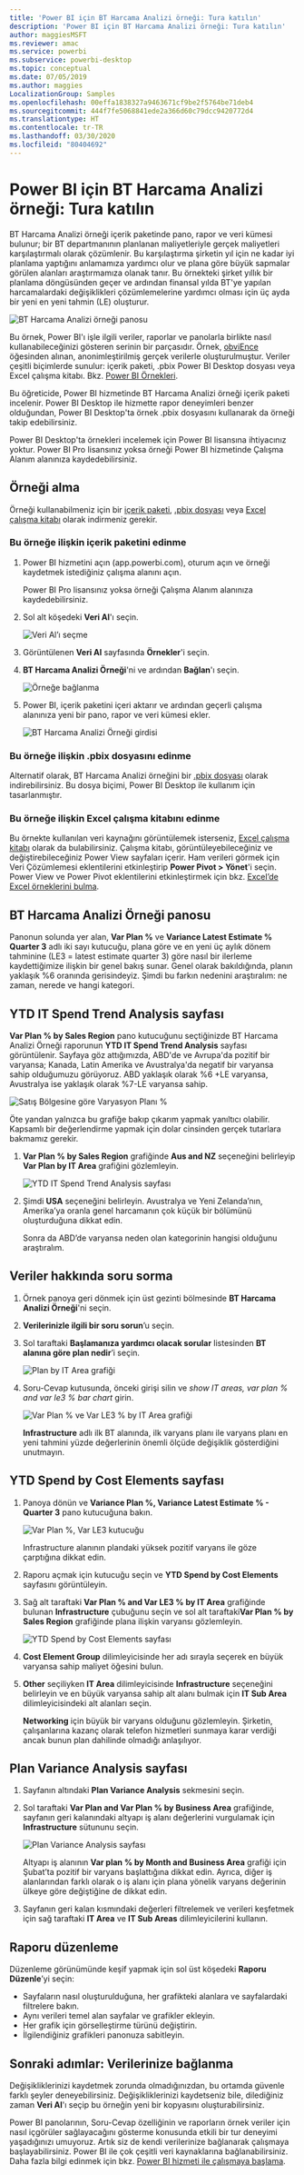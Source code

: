 ```yaml
---
title: 'Power BI için BT Harcama Analizi örneği: Tura katılın'
description: 'Power BI için BT Harcama Analizi örneği: Tura katılın'
author: maggiesMSFT
ms.reviewer: amac
ms.service: powerbi
ms.subservice: powerbi-desktop
ms.topic: conceptual
ms.date: 07/05/2019
ms.author: maggies
LocalizationGroup: Samples
ms.openlocfilehash: 00effa1838327a9463671cf9be2f5764be71deb4
ms.sourcegitcommit: 444f7fe5068841ede2a366d60c79dcc9420772d4
ms.translationtype: HT
ms.contentlocale: tr-TR
ms.lasthandoff: 03/30/2020
ms.locfileid: "80404692"
---
```

# <a name="it-spend-analysis-sample-for-power-bi-take-a-tour"></a>Power BI için BT Harcama Analizi örneği: Tura katılın

BT Harcama Analizi örneği içerik paketinde pano, rapor ve veri kümesi bulunur; bir BT departmanının planlanan maliyetleriyle gerçek maliyetleri karşılaştırmalı olarak çözümlenir. Bu karşılaştırma şirketin yıl için ne kadar iyi planlama yaptığını anlamamıza yardımcı olur ve plana göre büyük sapmalar görülen alanları araştırmamıza olanak tanır. Bu örnekteki şirket yıllık bir planlama döngüsünden geçer ve ardından finansal yılda BT'ye yapılan harcamalardaki değişiklikleri çözümlemelerine yardımcı olması için üç ayda bir yeni en yeni tahmin (LE) oluşturur.

![BT Harcama Analizi örneği panosu](media/sample-it-spend/it1.png)

Bu örnek, Power BI'ı işle ilgili veriler, raporlar ve panolarla birlikte nasıl kullanabileceğinizi gösteren serinin bir parçasıdır. Örnek, [obviEnce](http://www.obvience.com/) öğesinden alınan, anonimleştirilmiş gerçek verilerle oluşturulmuştur. Veriler çeşitli biçimlerde sunulur: içerik paketi, .pbix Power BI Desktop dosyası veya Excel çalışma kitabı. Bkz. [Power BI Örnekleri](sample-datasets.md). 

Bu öğreticide, Power BI hizmetinde BT Harcama Analizi örneği içerik paketi incelenir. Power BI Desktop ile hizmette rapor deneyimleri benzer olduğundan, Power BI Desktop'ta örnek .pbix dosyasını kullanarak da örneği takip edebilirsiniz. 

Power BI Desktop'ta örnekleri incelemek için Power BI lisansına ihtiyacınız yoktur. Power BI Pro lisansınız yoksa örneği Power BI hizmetinde Çalışma Alanım alanınıza kaydedebilirsiniz. 

## <a name="get-the-sample"></a>Örneği alma

 Örneği kullanabilmeniz için bir [içerik paketi](#get-the-content-pack-for-this-sample), [.pbix dosyası](#get-the-pbix-file-for-this-sample) veya [Excel çalışma kitabı](#get-the-excel-workbook-for-this-sample) olarak indirmeniz gerekir.

### <a name="get-the-content-pack-for-this-sample"></a>Bu örneğe ilişkin içerik paketini edinme

1. Power BI hizmetini açın (app.powerbi.com), oturum açın ve örneği kaydetmek istediğiniz çalışma alanını açın.

   Power BI Pro lisansınız yoksa örneği Çalışma Alanım alanınıza kaydedebilirsiniz.

2. Sol alt köşedeki **Veri Al**'ı seçin.
   
   ![Veri Al’ı seçme](media/sample-datasets/power-bi-get-data.png)
3. Görüntülenen **Veri Al** sayfasında **Örnekler**'i seçin.
   
4. **BT Harcama Analizi Örneği**'ni ve ardından **Bağlan**'ı seçin.  
  
   ![Örneğe bağlanma](media/sample-it-spend/it-connect.png)
   
5. Power BI, içerik paketini içeri aktarır ve ardından geçerli çalışma alanınıza yeni bir pano, rapor ve veri kümesi ekler.
   
   ![BT Harcama Analizi Örneği girdisi](media/sample-it-spend/it-spend-analysis-sample-entry.png)
  
### <a name="get-the-pbix-file-for-this-sample"></a>Bu örneğe ilişkin .pbix dosyasını edinme

Alternatif olarak, BT Harcama Analizi örneğini bir [.pbix dosyası](https://download.microsoft.com/download/E/9/8/E98CEB6D-CEBB-41CF-BA2B-1A1D61B27D87/IT%20Spend%20Analysis%20Sample%20PBIX.pbix) olarak indirebilirsiniz. Bu dosya biçimi, Power BI Desktop ile kullanım için tasarlanmıştır.

### <a name="get-the-excel-workbook-for-this-sample"></a>Bu örneğe ilişkin Excel çalışma kitabını edinme

Bu örnekte kullanılan veri kaynağını görüntülemek isterseniz, [Excel çalışma kitabı](https://go.microsoft.com/fwlink/?LinkId=529783) olarak da bulabilirsiniz. Çalışma kitabı, görüntüleyebileceğiniz ve değiştirebileceğiniz Power View sayfaları içerir. Ham verileri görmek için Veri Çözümlemesi eklentilerini etkinleştirip **Power Pivot > Yönet**'i seçin. Power View ve Power Pivot eklentilerini etkinleştirmek için bkz. [Excel’de Excel örneklerini bulma](sample-datasets.md#explore-excel-samples-inside-excel).

## <a name="it-spend-analysis-sample-dashboard"></a>BT Harcama Analizi Örneği panosu
Panonun solunda yer alan, **Var Plan %** ve **Variance Latest Estimate % Quarter 3** adlı iki sayı kutucuğu, plana göre ve en yeni üç aylık dönem tahminine (LE3 = latest estimate quarter 3) göre nasıl bir ilerleme kaydettiğimize ilişkin bir genel bakış sunar. Genel olarak bakıldığında, planın yaklaşık %6 oranında gerisindeyiz. Şimdi bu farkın nedenini araştıralım: ne zaman, nerede ve hangi kategori.

## <a name="ytd-it-spend-trend-analysis-page"></a>YTD IT Spend Trend Analysis sayfası
**Var Plan % by Sales Region** pano kutucuğunu seçtiğinizde BT Harcama Analizi Örneği raporunun **YTD IT Spend Trend Analysis** sayfası görüntülenir. Sayfaya göz attığımızda, ABD'de ve Avrupa'da pozitif bir varyansa; Kanada, Latin Amerika ve Avustralya'da negatif bir varyansa sahip olduğumuzu görüyoruz. ABD yaklaşık olarak %6 +LE varyansa, Avustralya ise yaklaşık olarak %7-LE varyansa sahip.

![Satış Bölgesine göre Varyasyon Planı %](media/sample-it-spend/it2.png)

Öte yandan yalnızca bu grafiğe bakıp çıkarım yapmak yanıltıcı olabilir. Kapsamlı bir değerlendirme yapmak için dolar cinsinden gerçek tutarlara bakmamız gerekir.

1. **Var Plan % by Sales Region** grafiğinde **Aus and NZ** seçeneğini belirleyip **Var Plan by IT Area** grafiğini gözlemleyin.

   ![YTD IT Spend Trend Analysis sayfası](media/sample-it-spend/it3.png)
2. Şimdi **USA** seçeneğini belirleyin. Avustralya ve Yeni Zelanda’nın, Amerika’ya oranla genel harcamanın çok küçük bir bölümünü oluşturduğuna dikkat edin.

    Sonra da ABD’de varyansa neden olan kategorinin hangisi olduğunu araştıralım.

## <a name="ask-questions-of-the-data"></a>Veriler hakkında soru sorma
1. Örnek panoya geri dönmek için üst gezinti bölmesinde **BT Harcama Analizi Örneği**'ni seçin.
2. **Verilerinizle ilgili bir soru sorun**’u seçin.
3. Sol taraftaki **Başlamanıza yardımcı olacak sorular** listesinden **BT alanına göre plan nedir**’i seçin.

   ![Plan by IT Area grafiği](media/sample-it-spend/it-area-chart.png)

4. Soru-Cevap kutusunda, önceki girişi silin ve *show IT areas, var plan % and var le3 % bar chart* girin.

   ![Var Plan % ve Var LE3 % by IT Area grafiği](media/sample-it-spend/it4.png)

   **Infrastructure** adlı ilk BT alanında, ilk varyans planı ile varyans planı en yeni tahmini yüzde değerlerinin önemli ölçüde değişiklik gösterdiğini unutmayın.

## <a name="ytd-spend-by-cost-elements-page"></a>YTD Spend by Cost Elements sayfası

1. Panoya dönün ve **Variance Plan %, Variance Latest Estimate % - Quarter 3** pano kutucuğuna bakın.

   ![Var Plan %, Var LE3 kutucuğu](media/sample-it-spend/it5.png)

   Infrastructure alanının plandaki yüksek pozitif varyans ile göze çarptığına dikkat edin.

1. Raporu açmak için kutucuğu seçin ve **YTD Spend by Cost Elements** sayfasını görüntüleyin.
2. Sağ alt taraftaki **Var Plan % and Var LE3 % by IT Area** grafiğinde bulunan **Infrastructure** çubuğunu seçin ve sol alt taraftaki**Var Plan % by Sales Region** grafiğinde plana ilişkin varyansı gözlemleyin.

    ![YTD Spend by Cost Elements sayfası](media/sample-it-spend/it6.png)
3. **Cost Element Group** dilimleyicisinde her adı sırayla seçerek en büyük varyansa sahip maliyet öğesini bulun.
4. **Other** seçiliyken **IT Area** dilimleyicisinde **Infrastructure** seçeneğini belirleyin ve en büyük varyansa sahip alt alanı bulmak için **IT Sub Area** dilimleyicisindeki alt alanları seçin.  

   **Networking** için büyük bir varyans olduğunu gözlemleyin. Şirketin, çalışanlarına kazanç olarak telefon hizmetleri sunmaya karar verdiği ancak bunun plan dahilinde olmadığı anlaşılıyor.

## <a name="plan-variance-analysis-page"></a>Plan Variance Analysis sayfası

1. Sayfanın altındaki **Plan Variance Analysis** sekmesini seçin.

2. Sol taraftaki **Var Plan and Var Plan % by Business Area** grafiğinde, sayfanın geri kalanındaki altyapı iş alanı değerlerini vurgulamak için **Infrastructure** sütununu seçin.

    ![Plan Variance Analysis sayfası](media/sample-it-spend/it7.png)

   Altyapı iş alanının **Var plan % by Month and Business Area** grafiği için Şubat’ta pozitif bir varyans başlattığına dikkat edin. Ayrıca, diğer iş alanlarından farklı olarak o iş alanı için plana yönelik varyans değerinin ülkeye göre değiştiğine de dikkat edin. 

3. Sayfanın geri kalan kısmındaki değerleri filtrelemek ve verileri keşfetmek için sağ taraftaki **IT Area** ve **IT Sub Areas** dilimleyicilerini kullanın. 

## <a name="edit-the-report"></a>Raporu düzenleme
Düzenleme görünümünde keşif yapmak için sol üst köşedeki **Raporu Düzenle**’yi seçin:

* Sayfaların nasıl oluşturulduğuna, her grafikteki alanlara ve sayfalardaki filtrelere bakın.
* Aynı verileri temel alan sayfalar ve grafikler ekleyin.
* Her grafik için görselleştirme türünü değiştirin.
* İlgilendiğiniz grafikleri panonuza sabitleyin.

## <a name="next-steps-connect-to-your-data"></a>Sonraki adımlar: Verilerinize bağlanma
Değişikliklerinizi kaydetmek zorunda olmadığınızdan, bu ortamda güvenle farklı şeyler deneyebilirsiniz. Değişikliklerinizi kaydetseniz bile, dilediğiniz zaman **Veri Al**'ı seçip bu örneğin yeni bir kopyasını oluşturabilirsiniz.

Power BI panolarının, Soru-Cevap özelliğinin ve raporların örnek veriler için nasıl içgörüler sağlayacağını gösterme konusunda etkili bir tur deneyimi yaşadığınızı umuyoruz. Artık siz de kendi verilerinize bağlanarak çalışmaya başlayabilirsiniz. Power BI ile çok çeşitli veri kaynaklarına bağlanabilirsiniz. Daha fazla bilgi edinmek için bkz. [Power BI hizmeti ile çalışmaya başlama](service-get-started.md).
